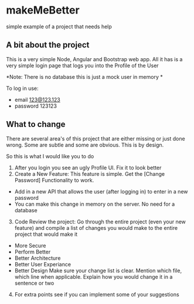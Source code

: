 # makeMeBetter
simple example of a project that needs help

## A bit about the project
This is a very simple Node, Angular and Bootstrap web app. All it has is a very simple login page that logs you into the Profile of the User

*Note: There is no database this is just a mock user in memory *

To log in use:
* email 123@123.123
* password 123123

## What to change
There are several area's of this project that are either missing or just done wrong. Some are subtle and some are obvious. This is by design. 

So this is what I would like you to do

1. After you login you see an ugly Profile UI. Fix it to look better 
2. Create a New Feature: This feature is simple. Get the [Change Password] Functionality to work. 
  - Add in a new API that allows the user (after logging in) to enter in a new password
  - You can make this change in memory on the server. No need for a database
3. Code Review the project: Go through the entire project (even your new feature) and compile a list of changes you would make to the entire project that would make it
  - More Secure
  - Perform Better
  - Better Architecture
  - Better User Experiance
  - Better Design
Make sure your change list is clear. Mention which file, which line when applicable. Explain how you would change it in a sentence or two
4. For extra points see if you can implement some of your suggestions 
